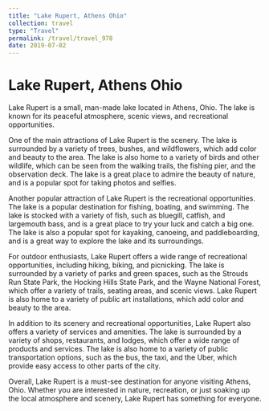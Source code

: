 ```yaml
---
title: "Lake Rupert, Athens Ohio"
collection: travel
type: "Travel"
permalink: /travel/travel_978
date: 2019-07-02
---
```


# Lake Rupert, Athens Ohio
Lake Rupert is a small, man-made lake located in Athens, Ohio. The lake is known for its peaceful atmosphere, scenic views, and recreational opportunities.

One of the main attractions of Lake Rupert is the scenery. The lake is surrounded by a variety of trees, bushes, and wildflowers, which add color and beauty to the area. The lake is also home to a variety of birds and other wildlife, which can be seen from the walking trails, the fishing pier, and the observation deck. The lake is a great place to admire the beauty of nature, and is a popular spot for taking photos and selfies.

Another popular attraction of Lake Rupert is the recreational opportunities. The lake is a popular destination for fishing, boating, and swimming. The lake is stocked with a variety of fish, such as bluegill, catfish, and largemouth bass, and is a great place to try your luck and catch a big one. The lake is also a popular spot for kayaking, canoeing, and paddleboarding, and is a great way to explore the lake and its surroundings.

For outdoor enthusiasts, Lake Rupert offers a wide range of recreational opportunities, including hiking, biking, and picnicking. The lake is surrounded by a variety of parks and green spaces, such as the Strouds Run State Park, the Hocking Hills State Park, and the Wayne National Forest, which offer a variety of trails, seating areas, and scenic views. Lake Rupert is also home to a variety of public art installations, which add color and beauty to the area.

In addition to its scenery and recreational opportunities, Lake Rupert also offers a variety of services and amenities. The lake is surrounded by a variety of shops, restaurants, and lodges, which offer a wide range of products and services. The lake is also home to a variety of public transportation options, such as the bus, the taxi, and the Uber, which provide easy access to other parts of the city.

Overall, Lake Rupert is a must-see destination for anyone visiting Athens, Ohio. Whether you are interested in nature, recreation, or just soaking up the local atmosphere and scenery, Lake Rupert has something for everyone.
